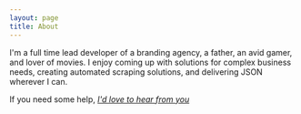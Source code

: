 ```yaml
---
layout: page
title: About
---
```


I'm a full time lead developer of a branding agency, a father, an avid gamer, and lover of movies. I enjoy coming up with solutions for complex business needs, creating automated scraping solutions, and delivering JSON wherever I can.


If you need some help, *<a href="mailto:{{ site.email }}">I'd love to hear from you</a>*
